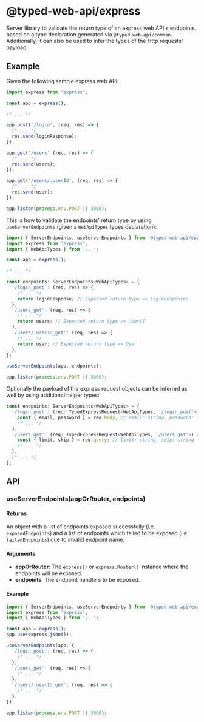 # @typed-web-api/express

Server library to validate the return type of an express web API's endpoints, based on a type declaration generated via `@typed-web-api/common`. Additionally, it can also be used to infer the types of the Http requests' payload.

## Example

Given the following sample express web API:

```typescript
import express from 'express';

const app = express();

/* ... */

app.post('/login', (req, res) => {
  /* ... */
  res.send(loginResponse);
});

app.get('/users' (req, res) => {
  /* ... */
  res.send(users);
});

app.get('/users/:userId', (req, res) => {
  /* ... */
  res.send(user);
});

app.listen(process.env.PORT || 3000);
```

This is how to validate the endpoints' return type by using `useServerEndpoints` (given a `WebApiTypes` types declaration):

```typescript
import { ServerEndpoints, useServerEndpoints } from '@typed-web-api/express';
import express from 'express';
import { WebApiTypes } from '...';

const app = express();

/* ... */

const endpoints: ServerEndpoints<WebApiTypes> = {
  '/login_post': (req, res) => {
    /* ... */
    return loginResponse; // Expected return type => LoginResponse;
  },
  '/users_get': (req, res) => {
    /* ... */
    return users; // Expected return type => User[]
  },
  '/users/:userId_get': (req, res) => {
    /* ... */
    return user; // Expected return type => User
  },
};

useServerEndpoints(app, endpoints);

app.listen(process.env.PORT || 3000);
```

Optionally the payload of the express request objects can be inferred as well by using additional helper types:

```typescript
const endpoints: ServerEndpoints<WebApiTypes> = {
  '/login_post': (req: TypedExpressRequest<WebApiTypes, '/login_post'>) => {
    const { email, password } = req.body; // email: string, password: string
    /* ... */
  },
  '/users_get': (req: TypedExpressRequest<WebApiTypes, '/users_get'>) => {
    const { limit, skip } = req.query; // limit: string, skip: string
    /* ... */
  },
  /* ... */
};
```

## API

### useServerEndpoints(appOrRouter, endpoints)

#### Returns

An object with a list of endpoints exposed successfully (i.e. `exposedEndpoints`) and a list of endpoints which failed to be exposed (i.e. `failedEndpoints`) due to invalid endpoint name.

#### Arguments

- **appOrRouter**: The `express()` or `express.Router()` instance where the endpoints will be exposed.
- **endpoints**: The endpoint handlers to be exposed.

#### Example

```typescript
import { ServerEndpoints, useServerEndpoints } from '@typed-web-api/express';
import express from 'express';
import { WebApiTypes } from '...';

const app = express();
app.use(express.json());

useServerEndpoints(app, {
  '/login_post': (req, res) => {
    /* ... */
  },
  '/users_get': (req, res) => {
    /* ... */
  },
  '/users/:userId_get': (req, res) => {
    /* ... */
  },
});

app.listen(process.env.PORT || 3000);
```
